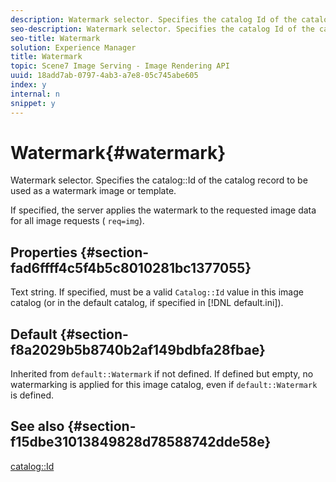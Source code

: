 ```yaml
---
description: Watermark selector. Specifies the catalog Id of the catalog record to be used as a watermark image or template.
seo-description: Watermark selector. Specifies the catalog Id of the catalog record to be used as a watermark image or template.
seo-title: Watermark
solution: Experience Manager
title: Watermark
topic: Scene7 Image Serving - Image Rendering API
uuid: 18add7ab-0797-4ab3-a7e8-05c745abe605
index: y
internal: n
snippet: y
---
```


# Watermark{#watermark}

Watermark selector. Specifies the catalog::Id of the catalog record to be used as a watermark image or template.

 If specified, the server applies the watermark to the requested image data for all image requests ( `req=img`).

## Properties {#section-fad6ffff4c5f4b5c8010281bc1377055}

Text string. If specified, must be a valid `Catalog::Id` value in this image catalog (or in the default catalog, if specified in [!DNL default.ini]).

## Default {#section-f8a2029b5b8740b2af149bdbfa28fbae}

Inherited from `default::Watermark` if not defined. If defined but empty, no watermarking is applied for this image catalog, even if `default::Watermark` is defined.

## See also {#section-f15dbe31013849828d78588742dde58e}

[catalog::Id](r_id_cat.md#reference_C3F3CE9AAAC4451796A846D6722383E5) 

